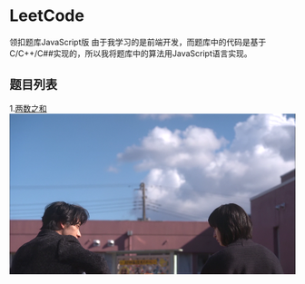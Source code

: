 # LeetCode
领扣题库JavaScript版
由于我学习的是前端开发，而题库中的代码是基于C/C++/C##实现的，所以我将题库中的算法用JavaScript语言实现。
## 题目列表
1.[两数之和](https://github.com/ByMySide0527/LeetCode/blob/master/notes/q&1%20%E4%B8%A4%E6%95%B0%E4%B9%8B%E5%92%8C.md)  
![晨星闪闪，你发光的样子](https://github.com/ByMySide0527/LeetCode/blob/master/images/20180509103103_cfmar.png)
